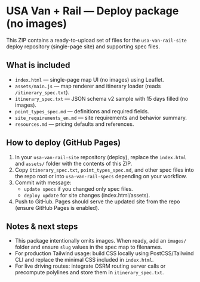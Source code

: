 # USA Van + Rail — Deploy package (no images)

This ZIP contains a ready-to-upload set of files for the `usa-van-rail-site` deploy repository (single-page site) and supporting spec files.

## What is included
- `index.html` — single-page map UI (no images) using Leaflet.
- `assets/main.js` — map renderer and itinerary loader (reads `/itinerary_spec.txt`).
- `itinerary_spec.txt` — JSON schema v2 sample with 15 days filled (no images).
- `point_types_spec.md` — definitions and required fields.
- `site_requirements_en.md` — site requirements and behavior summary.
- `resources.md` — pricing defaults and references.

## How to deploy (GitHub Pages)
1. In your `usa-van-rail-site` repository (deploy), replace the `index.html` and `assets/` folder with the contents of this ZIP.
2. Copy `itinerary_spec.txt`, `point_types_spec.md`, and other spec files into the repo root or into `usa-van-rail-specs` depending on your workflow.
3. Commit with message:
   - `update specs` if you changed only spec files.
   - `deploy update` for site changes (index.html/assets).
4. Push to GitHub. Pages should serve the updated site from the repo (ensure GitHub Pages is enabled).

## Notes & next steps
- This package intentionally omits images. When ready, add an `images/` folder and ensure `slug` values in the spec map to filenames.
- For production Tailwind usage: build CSS locally using PostCSS/Tailwind CLI and replace the minimal CSS included in `index.html`.
- For live driving routes: integrate OSRM routing server calls or precompute polylines and store them in `itinerary_spec.txt`.

